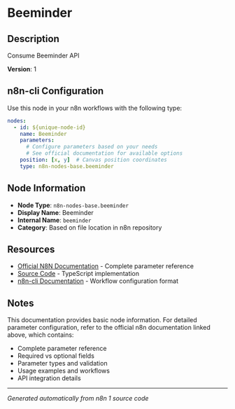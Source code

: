# Beeminder

## Description

Consume Beeminder API

**Version**: 1

## n8n-cli Configuration

Use this node in your n8n workflows with the following type:

```yaml
nodes:
  - id: ${unique-node-id}
    name: Beeminder
    parameters:
      # Configure parameters based on your needs
      # See official documentation for available options
    position: [x, y]  # Canvas position coordinates
    type: n8n-nodes-base.beeminder
```

## Node Information

- **Node Type**: `n8n-nodes-base.beeminder`
- **Display Name**: Beeminder
- **Internal Name**: `beeminder`
- **Category**: Based on file location in n8n repository

## Resources

- [Official N8N Documentation](https://docs.n8n.io/integrations/builtin/app-nodes/n8n-nodes-base.beeminder/) - Complete parameter reference
- [Source Code](https://github.com/n8n-io/n8n/blob/master/packages/nodes-base/nodes/Beeminder/Beeminder.node.ts) - TypeScript implementation
- [n8n-cli Documentation](https://github.com/edenreich/n8n-cli) - Workflow configuration format

## Notes

This documentation provides basic node information. For detailed parameter configuration, 
refer to the official n8n documentation linked above, which contains:

- Complete parameter reference
- Required vs optional fields
- Parameter types and validation
- Usage examples and workflows
- API integration details

---
*Generated automatically from n8n 1 source code*

